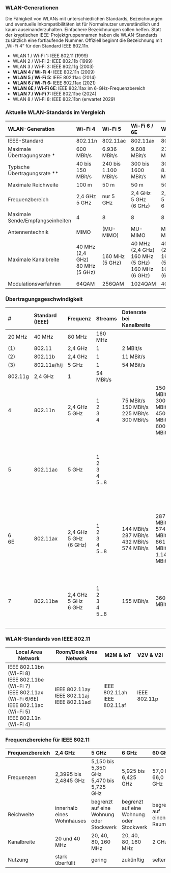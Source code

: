 ### WLAN-Generationen

Die Fähigkeit von WLANs mit unterschiedlichen Standards, Bezeichnungen und eventuelle Inkompatibilitäten ist für Normalnutzer unverständlich und kaum auseinanderzuhalten. Einfachere Bezeichnungen sollen helfen. Statt der kryptischen IEEE-Projektgruppennamen haben die WLAN-Standards zusätzlich eine fortlaufende Nummer. Offiziell beginnt die Bezeichnung mit „Wi-Fi 4“ für den Standard IEEE 802.11n.

- WLAN 1 / Wi-Fi 1: IEEE 802.11 (1999)
- WLAN 2 / Wi-Fi 2: IEEE 802.11b (1999)
- WLAN 3 / Wi-Fi 3: IEEE 802.11g (2003)
- **WLAN 4 / Wi-Fi 4:** IEEE 802.11n (2009)
- **WLAN 5 / Wi-Fi 5:** IEEE 802.11ac (2014)
- **WLAN 6 / Wi-Fi 6:** IEEE 802.11ax (2021)
- **WLAN 6E / Wi-Fi 6E**: IEEE 802.11ax im 6-GHz-Frequenzbereich
- **WLAN 7 / Wi-Fi 7:** IEEE 802.11be (2024)
- WLAN 8 / Wi-Fi 8: IEEE 802.11bn (erwartet 2029)
### Aktuelle WLAN-Standards im Vergleich

|WLAN-Generation|Wi-Fi 4|Wi-Fi 5|Wi-Fi 6 / 6E|Wi-Fi 7|
|:--|:--|:--|:--|:--|
|IEEE-Standard|802.11n|802.11ac|802.11ax|802.11be|
|Maximale Übertragungsrate *|600 MBit/s|6.936 MBit/s|9.608 MBit/s|23.050 MBit/s|
|Typische Übertragungsrate **|40 bis  <br>150 MBit/s|240 bis  <br>1.100 MBit/s|300 bis  <br>1600 MBit/s|300 bis  <br>8.000 MBit/s|
|Maximale Reichweite|100 m|50 m|50 m|50 m|
|Frequenzbereich|2,4 GHz  <br>5 GHz|nur 5 GHz|2,4 GHz  <br>5 GHz  <br>(6 GHz)|2,4 GHz  <br>5 GHz  <br>6 GHz|
|Maximale Sende/Empfangseinheiten|4|8|8|8|
|Antennentechnik|MIMO|(MU-MIMO)|MU-MIMO|MU-MIMO|
|Maximale Kanalbreite|40 MHz (2,4 GHz)  <br>80 MHz (5 GHz)|160 MHz (5 GHz)|40 MHz (2,4 GHz)  <br>160 MHz (5 GHz)  <br>160 MHz (6 GHz)|40 MHz (2,4 GHz)  <br>160 MHz (5 GHz)  <br>160 MHz (6 GHz)|
|Modulationsverfahren|64QAM|256QAM|1024QAM|4096QAM|
### Übertragungsgeschwindigkeit

|#|Standard  <br>(IEEE)|Frequenz|Streams|Datenrate bei Kanalbreite|   |   |   |
|:--|:--|:--|:--|:--|:--|:--|:--|
|20 MHz|40 MHz|80 MHz|160 MHz|
|(1)|802.11|2,4 GHz|1|2 MBit/s||||
|(2)|802.11b|2,4 GHz|1|11 MBit/s||||
|(3)|802.11a/h/j|5 GHz|1|54 MBit/s||||
|802.11g|2,4 GHz|1|54 MBit/s||||
|4|802.11n|2,4 GHz  <br>5 GHz|1  <br>2  <br>3  <br>4|75 MBit/s  <br>150 MBit/s  <br>225 MBit/s  <br>300 MBit/s|150 MBit/s  <br>300 MBit/s  <br>450 MBit/s  <br>600 MBit/s|300 MBit/s  <br>600 MBit/s||
|5|802.11ac|5 GHz|1  <br>2  <br>3  <br>4  <br>5...8|||433 MBit/s  <br>867 MBit/s  <br>1.300 MBit/s  <br>1.733 MBit/s  <br>3.400 MBit/s|867 MBit/s  <br>1.733 MBit/s  <br>2.300 MBit/s  <br>3.500 MBit/s  <br>6.936 MBit/s|
|6  <br>6E|802.11ax|2,4 GHz  <br>5 GHz  <br>(6 GHz)|1  <br>2  <br>3  <br>4  <br>5...8|144 MBit/s  <br>287 MBit/s  <br>432 MBit/s  <br>574 MBit/s|287 MBit/s  <br>574 MBit/s  <br>861 MBit/s  <br>1.144 MBit/s|600 MBit/s  <br>1.201 MBit/s  <br>1.801 MBit/s  <br>2.402 MBit/s  <br>bis 4.804 MBit/s|1.201 MBit/s  <br>2.402 MBit/s  <br>3.603 MBit/s  <br>4.804 MBit/s  <br>bis 9.608 MBit/s|
|7|802.11be|2,4 GHz  <br>5 GHz  <br>6 GHz|1  <br>2  <br>3  <br>4  <br>5...8|155 MBit/s|360 MBit/s|720 MBit/s|1440 MBit/s  <br>.  <br>.  <br>.  <br>bis 23.050 MBit/s|
### WLAN-Standards von IEEE 802.11

|Local Area Network|Room/Desk Area Network|M2M & IoT|V2V & V2I|
|---|---|---|---|
|IEEE 802.11bn (Wi-Fi 8)  <br>IEEE 802.11be (Wi-Fi 7)  <br>IEEE 802.11ax (Wi-Fi 6/6E)  <br>IEEE 802.11ac (Wi-Fi 5)  <br>IEEE 802.11n (Wi-Fi 4)|IEEE 802.11ay  <br>IEEE 802.11aj  <br>IEEE 802.11ad|IEEE 802.11ah  <br>IEEE 802.11af|IEEE 802.11p|

### Frequenzbereiche für IEEE 802.11

| Frequenzbereich | 2,4 GHz                    | 5 GHz                                        | 6 GHz                                    | 60 GHz                  |
| :-------------- | :------------------------- | :------------------------------------------- | :--------------------------------------- | :---------------------- |
| Frequenzen      | 2,3995 bis 2,4845 GHz      | 5,150 bis 5,350 GHz  <br>5,470 bis 5,725 GHz | 5,925 bis 6,425 GHz                      | 57,0 bis 66,0 GHz       |
| Reichweite      | innerhalb eines Wohnhauses | begrenzt auf eine Wohnung oder Stockwerk     | begrenzt auf eine Wohnung oder Stockwerk | begrenzt auf einen Raum |
| Kanalbreite     | 20 und 40 MHz              | 20, 40, 80, 160 MHz                          | 20, 40, 80, 160 MHz                      | 2 GHz                   |
| Nutzung         | stark überfüllt            | gering                                       | zukünftig                                | selten                  |
